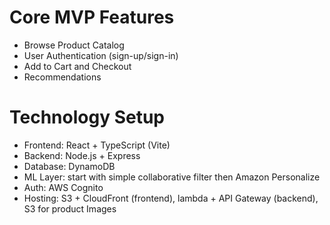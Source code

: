 # Core MVP Features
- Browse Product Catalog
- User Authentication (sign-up/sign-in)
- Add to Cart and Checkout
- Recommendations

# Technology Setup
- Frontend: React + TypeScript (Vite)
- Backend: Node.js + Express
- Database: DynamoDB
- ML Layer: start with simple collaborative filter then Amazon Personalize
- Auth: AWS Cognito
- Hosting: S3 + CloudFront (frontend), lambda + API Gateway (backend), S3 for product Images
